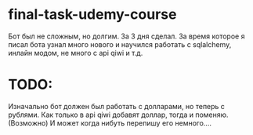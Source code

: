 # final-task-udemy-course
Бот был не сложным, но долгим. За 3 дня сделал.
За время которое я писал бота узнал много нового и научился работать с sqlalchemy, инлайн модом, не много с api qiwi и т.д.

# TODO:
Изначально бот должен был работать с долларами, но теперь с рублями.
Как только в api qiwi добавят доллар, тогда и поменяю. (Возможно)
И может когда нибуть перепишу его немного....
